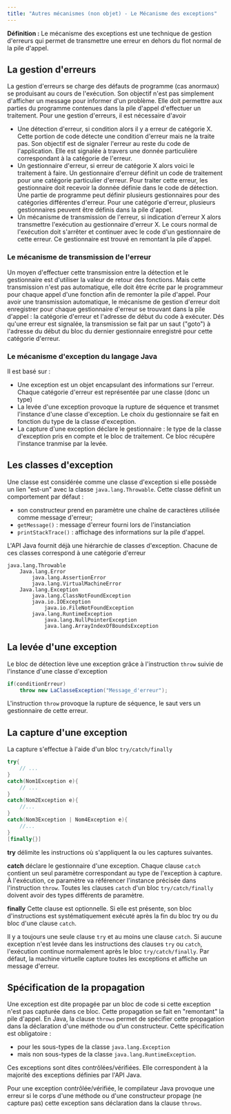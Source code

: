 ```yaml
---
title: "Autres mécanismes (non objet) - Le Mécanisme des exceptions"
---
```


**Définition :** Le mécanisme des exceptions est une technique de gestion
d'erreurs qui permet de transmettre une erreur en dehors du flot normal de la
pile d'appel.

## La gestion d'erreurs

La gestion d'erreurs se charge des défauts de programme (cas anormaux) se
produisant au cours de l'exécution. Son objectif n'est pas simplement d'afficher
un message pour informer d'un problème. Elle doit permettre aux parties du
programme contenues dans la pile d'appel d'effectuer un traitement. Pour une
gestion d'erreurs, il est nécessaire d'avoir

+ Une détection d'erreur, si condition alors il y a erreur de catégorie X. Cette
  portion de code détecte une condition d'erreur mais ne la traite pas. Son
  objectif est de signaler l'erreur au reste du code de l'application. Elle est
  signalée à travers une donnée particulière correspondant à la catégorie de
  l'erreur.
+ Un gestionnaire d'erreur, si erreur de catégorie X alors voici le traitement à
  faire. Un gestionnaire d'erreur définit un code de traitement pour une
  catégorie particulier d'erreur. Pour traiter cette erreur, les gestionnaire
  doit recevoir la donnée définie dans le code de détection. Une partie de
  programme peut définir plusieurs gestionnaires pour des catégories différentes
  d'erreur. Pour une catégorie d'erreur, plusieurs gestionnaires peuvent être
  définis dans la pile d'appel.
+ Un mécanisme de transmission de l'erreur, si indication d'erreur X alors
  transmettre l'exécution au gestionnaire d'erreur X. Le cours normal de
  l'exécution doit s'arrêter et continuer avec le code d'un gestionnaire de
  cette erreur. Ce gestionnaire est trouvé en remontant la pile d'appel.

### Le mécanisme de transmission de l'erreur

Un moyen d'effectuer cette transmission entre la détection et le gestionnaire
est d'utiliser la valeur de retour des fonctions. Mais cette transmission n'est
pas automatique, elle doit être écrite par le programmeur pour chaque appel
d'une fonction afin de remonter la pile d'appel. Pour avoir une transmission
automatique, le mécanisme de gestion d'erreur doit enregistrer pour chaque
gestionnaire d'erreur se trouvant dans la pile d'appel : la catégorie d'erreur
et l'adresse de début du code à exécuter. Dés qu'une erreur est signalée, la
transmission se fait par un saut ("goto") à l'adresse du début du bloc du
dernier gestionnaire enregistré pour cette catégorie d'erreur.

### Le mécanisme d'exception du langage Java

Il est basé sur :

+ Une exception est un objet encapsulant des informations sur l'erreur. Chaque
  catégorie d'erreur est représentée par une classe (donc un type)
+ La levée d'une exception provoque la rupture de séquence et transmet
  l'instance d'une classe d'exception. Le choix du gestionnaire se fait en
  fonction du type de la classe d'exception.
+ La capture d'une exception déclare le gestionnaire : le type de la classe
  d'exception pris en compte et le bloc de traitement. Ce bloc récupère
  l'instance tranmise par la levée.

## Les classes d'exception

Une classe est considérée comme une classe d'exception si elle possède un lien
"est-un" avec la classe `java.lang.Throwable`. Cette classe définit un
comportement par défaut :

+ son constructeur prend en paramètre une chaîne de caractères utilisée comme
  message d'erreur;
+ `getMessage()` : message d'erreur fourni lors de l'instanciation
+ `printStackTrace()` : affichage des informations sur la pile d'appel.

L'API Java fournit déjà une hiérarchie de classes d'exception. Chacune de ces
classes correspond à une catégorie d'erreur

```
java.lang.Throwable
    Java.lang.Error
        java.lang.AssertionError
        java.lang.VirtualMachineError
    Java.lang.Exception
        java.lang.ClassNotFoundException
        java.io.IOException
            java.io.FileNotFoundException
        java.lang.RuntimeException
            java.lang.NullPointerException
            java.lang.ArrayIndexOfBoundsException
```

## La levée d'une exception

Le bloc de détection lève une exception grâce à l'instruction `throw` suivie de
l'instance d'une classe d'exception

```java
if(conditionErreur)
    throw new LaClasseException("Message_d'erreur");
```

L'instruction `throw` provoque la rupture de séquence, le saut vers un
gestionnaire de cette erreur.

## La capture d'une exception

La capture s'effectue à l'aide d'un bloc `try/catch/finally`

```java
try{
    // ...
}
catch(Nom1Exception e){
    // ...
}
catch(Nom2Exception e){
    //...
}
catch(Nom3Exception | Nom4Exception e){
    //...
}
[finally{}]
```

**try** délimite les instructions où s'appliquent la ou les captures suivantes.

**catch** déclare le gestionnaire d'une exception. Chaque clause `catch`
contient un seul paramètre correspondant au type de l'exception à capture. À
l'exécution, ce paramètre va référencer l'instance précisée dans l'instruction
`throw`. Toutes les clauses `catch` d'un bloc `try/catch/finally` doivent avoir
des types différents de paramètre.

**finally** Cette clause est optionnelle. Si elle est présente, son bloc
d'instructions est systématiquement exécuté après la fin du bloc try ou du bloc
d'une clause `catch`.

Il y a toujours une seule clause `try` et au moins une clause `catch`. Si aucune
exception n'est levée dans les instructions des clauses `try` ou `catch`,
l'exécution continue normalement après le bloc `try/catch/finally`. Par défaut,
la machine virtuelle capture toutes les exceptions et affiche un message
d'erreur.

## Spécification de la propagation

Une exception est dite propagée par un bloc de code si cette exception n'est pas
capturée dans ce bloc. Cette propagation se fait en "remontant" la pile d'appel.
En Java, la clause `throws` permet de spécifier cette propagation dans la
déclaration d'une méthode ou d'un constructeur. Cette spécification est
obligatoire :

+ pour les sous-types de la classe `java.lang.Exception`
+ mais non sous-types de la classe `java.lang.RuntimeException`.

Ces exceptions sont dites contrôlées/vérifiées. Elle correspondent à la majorité
des exceptions définies par l'API Java.

Pour une exception contrôlée/vérifiée, le compilateur Java provoque une erreur
si le corps d'une méthode ou d'une constructeur propage (ne capture pas) cette
exception sans déclaration dans la clause `throws`.
